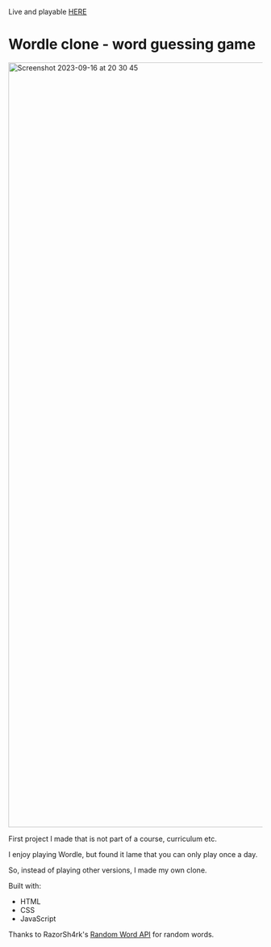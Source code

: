 Live and playable [HERE](https://arminggwp.github.io/word_guess/)

# Wordle clone - word guessing game

<img width="1512" alt="Screenshot 2023-09-16 at 20 30 45" src="https://github.com/arminggwp/word_guess/assets/59449014/0d12d968-775b-4f6c-8229-1f8f4c130a5a">

First project I made that is not part of a course, curriculum etc. 

I enjoy playing Wordle, but found it lame that you can only play once a day.

So, instead of playing other versions, I made my own clone.

Built with: 
- HTML
- CSS
- JavaScript

Thanks to RazorSh4rk's [Random Word API](https://github.com/RazorSh4rk/random-word-api) for random words.
